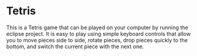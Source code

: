 # Tetris
This is a Tetris game that can be played on your computer by running the eclipse project. It is easy to play using simple keyboard controls that allow you to move pieces side to side, rotate pieces, drop pieces quickly to the bottom, and switch the current piece with the next one.
